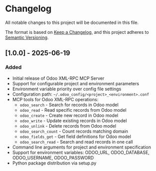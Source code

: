 # Changelog

All notable changes to this project will be documented in this file.

The format is based on [Keep a Changelog](https://keepachangelog.com/en/1.0.0/),
and this project adheres to [Semantic Versioning](https://semver.org/spec/v2.0.0.html).

## [1.0.0] - 2025-06-19

### Added
- Initial release of Odoo XML-RPC MCP Server
- Support for configurable project and environment parameters
- Environment variable priority over config file settings
- Configuration path: `~/.odoo_config/<project>_<environment>.conf`
- MCP tools for Odoo XML-RPC operations:
  - `odoo_search` - Search for records in Odoo model
  - `odoo_read` - Read specific records from Odoo model
  - `odoo_create` - Create new record in Odoo model
  - `odoo_write` - Update existing records in Odoo model
  - `odoo_unlink` - Delete records from Odoo model
  - `odoo_search_count` - Count records matching domain
  - `odoo_fields_get` - Get field definitions for Odoo model
  - `odoo_search_read` - Search and read records in one call
- Command line arguments for project and environment specification
- Support for environment variables: ODOO_URL, ODOO_DATABASE, ODOO_USERNAME, ODOO_PASSWORD
- Python package distribution via setup.py